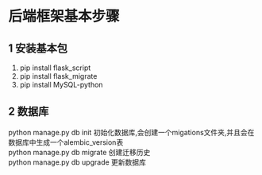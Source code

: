 # 后端框架基本步骤

## 1 安装基本包
1. pip install flask_script  
2. pip install flask_migrate  
3. pip install MySQL-python  

## 2 数据库
python manage.py db init   初始化数据库,会创建一个migations文件夹,并且会在数据库中生成一个alembic_version表  
python manage.py db migrate  创建迁移历史  
python manage.py db upgrade  更新数据库  
